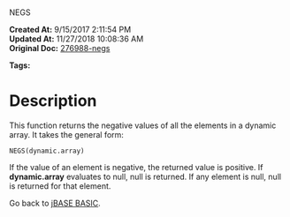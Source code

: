 # 
NEGS

**Created At:** 9/15/2017 2:11:54 PM  
**Updated At:** 11/27/2018 10:08:36 AM  
**Original Doc:** [276988-negs](https://docs.jbase.com/36868-jbase-basic/276988-negs)  

**Tags:**
<badge text='dynamic arrays' vertical='middle' />

# Description

This function returns the negative values of all the elements in a dynamic array. It takes the general form:

```
NEGS(dynamic.array)
```

If the value of an element is negative, the returned value is positive. If **dynamic.array** evaluates to null, null is returned. If any element is null, null is returned for that element.



Go back to [jBASE BASIC](./../jbase-basic-programmers-reference-guide).
